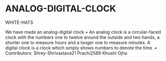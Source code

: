 # ANALOG-DIGITAL-CLOCK
WHITE-HATS

We have made an analog-digital clock
• An analog clock is a circular-faced clock with the numbers one to twelve around the outside and two hands, a shorter one to measure hours and a longer one to measure minutes. A digital clock is a clock which simply shows numbers to denote the time .•
Contributors:
Shrey-Shrivastava21
Prachi2589
Khushi Ojha 

